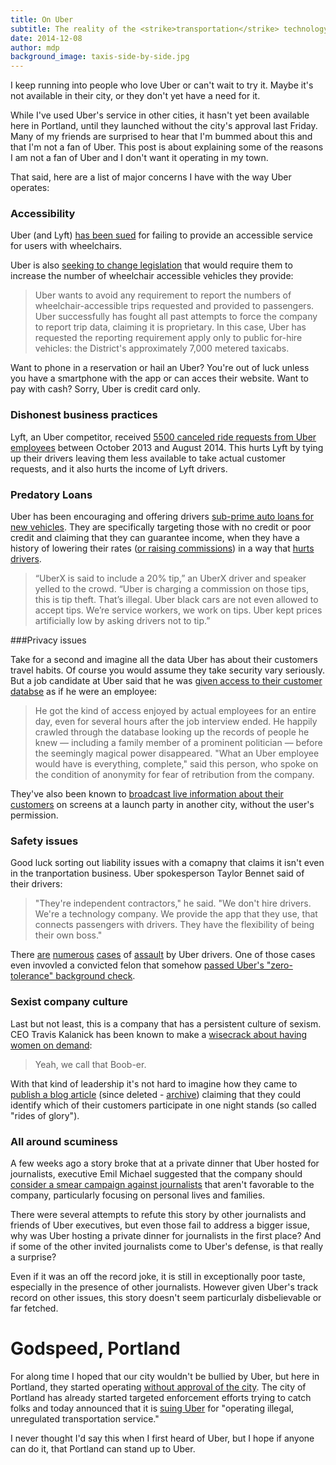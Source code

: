 ```yaml
---
title: On Uber
subtitle: The reality of the <strike>transportation</strike> technology company
date: 2014-12-08
author: mdp
background_image: taxis-side-by-side.jpg
---
```


I keep running into people who love Uber or can't wait to try it. Maybe it's not available in their city, or they don't yet have a need for it.

While I've used Uber's service in other cities, it hasn't yet been available here in Portland, until they launched without the city's approval last Friday. Many of my friends are surprised to hear that I'm bummed about this and that I'm not a fan of Uber. This post is about explaining some of the reasons I am not a fan of Uber and I don't want it operating in my town.

That said, here are a list of major concerns I have with the way Uber operates:

### Accessibility

Uber (and Lyft) [has been sued](http://nextcity.org/daily/entry/wheelchair-users-ride-share-uber-lyft) for failing to provide an accessible service for users with wheelchairs. 

Uber is also [seeking to change legislation](http://wamu.org/news/14/11/18/uber_seeks_changes_to_wheelchair_accessible_taxi_bill) that would require them to increase the number of wheelchair accessible vehicles they provide:

<blockquote>Uber wants to avoid any requirement to report the numbers of wheelchair-accessible trips requested and provided to passengers. Uber successfully has fought all past attempts to force the company to report trip data, claiming it is proprietary. In this case, Uber has requested the reporting requirement apply only to public for-hire vehicles: the District's approximately 7,000 metered taxicabs.</blockquote>

Want to phone in a reservation or hail an Uber? You're out of luck unless you have a smartphone with the app or can acces their website. Want to pay with cash? Sorry, Uber is credit card only.

### Dishonest business practices

Lyft, an Uber competitor, received [5500 canceled ride requests from Uber employees](http://money.cnn.com/2014/08/11/technology/uber-fake-ride-requests-lyft/) between October 2013 and August 2014. This hurts Lyft by tying up their drivers leaving them less available to take actual customer requests, and it also hurts the income of Lyft drivers.

### Predatory Loans

Uber has been encouraging and offering drivers [sub-prime auto loans for new vehicles](http://valleywag.gawker.com/uber-and-its-shady-partners-are-pushing-drivers-into-su-1649936785). They are specifically targeting those with no credit or poor credit and claiming that they can guarantee income, when they have a history of lowering their rates ([or raising commissions](http://www.forbes.com/sites/ellenhuet/2014/09/22/uber-now-taking-its-biggest-uberx-commission-ever-25-percent/)) in a way that [hurts drivers](http://www.buzzfeed.com/johanabhuiyan/uber-drivers-protest-in-sf-and-la-while-drivers-in-ny-and-lo).

<blockquote>“UberX is said to include a 20% tip,” an UberX driver and speaker yelled to the crowd. “Uber is charging a commission on those tips, this is tip theft. That’s illegal. Uber black cars are not even allowed to accept tips. We’re service workers, we work on tips. Uber kept prices artificially low by asking drivers not to tip.”</blockquote>

###Privacy issues

Take for a second and imagine all the data Uber has about their customers travel habits. Of course you would assume they take security vary seriously. But a job candidate at Uber said that he was [given access to their customer databse](http://www.businessinsider.com/uber-reportedly-gave-an-interview-candidate-access-to-the-companys-rider-database-2014-12) as if he were an employee: 

<blockquote>He got the kind of access enjoyed by actual employees for an entire day, even for several hours after the job interview ended. He happily crawled through the database looking up the records of people he knew — including a family member of a prominent politician — before the seemingly magical power disappeared. "What an Uber employee would have is everything, complete," said this person, who spoke on the condition of anonymity for fear of retribution from the company.</blockquote>

They've also been known to [broadcast live information about their customers](https://medium.com/@petersimsie/can-we-trust-uber-c0e793deda36) on screens at a launch party in another city, without the user's permission.

### Safety issues

Good luck sorting out liability issues with a comapny that claims it isn't even in the tranportation business. Uber spokesperson Taylor Bennet said of their drivers: 

<blockquote>"They're independent contractors," he said. "We don't hire drivers. We're a technology company. We provide the app that they use, that connects passengers with drivers. They have the flexibility of being their own boss."</blockquote>

There [are](http://betabeat.com/2013/03/uber-limo-driver-alleged-rape-sexual-assault-uber-customer-dc-not-charged/) [numerous](http://www.latimes.com/local/lanow/la-me-ln-uber-driver-arrested-san-francisco-20140604-story.html) [cases](http://www.nbclosangeles.com/news/local/Uber-Driver-Arrested-Kidnap-With-Sexual-Intent-Charge-261730151.html) of [assault](http://recode.net/2014/09/27/uber-takes-another-hit-with-hammer-attack-incident/) by Uber drivers. One of those cases even invovled a convicted felon that somehow [passed Uber's "zero-tolerance" background check](http://www.forbes.com/sites/ellenhuet/2014/06/03/uber-driver-with-felony-conviction-charged-with-battery-for-allegedly-hitting-passenger/).

### Sexist company culture

Last but not least, this is a company that has a persistent culture of sexism. CEO Travis Kalanick has been known to make a [wisecrack about having women on demand](http://www.gq.com/news-politics/newsmakers/201403/uber-cab-confessions?currentPage=1):

<blockquote>Yeah, we call that Boob-er.</blockquote>

With that kind of leadership it's not hard to imagine how they came to [publish a blog article](http://boingboing.net/2014/11/19/uber-can-track-your-one-night.html) (since deleted - [archive](https://web.archive.org/web/20140828024924/http://blog.uber.com/ridesofglory)) claiming that they could identify which of their customers participate in one night stands (so called "rides of glory").

### All around scuminess

A few weeks ago a story broke that at a private dinner that Uber hosted for journalists, executive Emil Michael suggested that the company should [consider a smear campaign against journalists](http://www.buzzfeed.com/bensmith/uber-executive-suggests-digging-up-dirt-on-journalists) that aren't favorable to the company, particularly focusing on personal lives and families.

There were several attempts to refute this story by other journalists and friends of Uber executives, but even those fail to address a bigger issue, why was Uber hosting a private dinner for journalists in the first place? And if some of the other invited journalists come to Uber's defense, is that really a surprise?

Even if it was an off the record joke, it is still in exceptionally poor taste, especially in the presence of other journalists. However given Uber's track record on other issues, this story doesn't seem particurlaly disbelievable or far fetched.

# Godspeed, Portland 

For along time I hoped that our city wouldn't be bullied by Uber, but here in Portland, they started operating [without approval of the city](http://www.portlandoregon.gov/transportation/article/511920). The city of Portland has already started targeted enforcement efforts trying to catch folks and today announced that it is [suing Uber](http://www.portlandoregon.gov/transportation/article/511920) for "operating illegal, unregulated transportation service." 

I never thought I'd say this when I first heard of Uber, but I hope if anyone can do it, that Portland can stand up to Uber.

